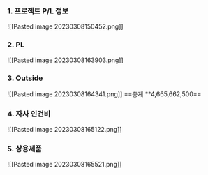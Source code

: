 ### 1.  프로젝트 P/L 정보
![[Pasted image 20230308150452.png]]

### 2. PL
![[Pasted image 20230308163903.png]]

### 3. Outside
![[Pasted image 20230308164341.png]]
                                                                                                                                                              ==총계 **4,665,662,500==
### 4. 자사 인건비 
![[Pasted image 20230308165122.png]]

### 5. 상용제품
![[Pasted image 20230308165521.png]]
